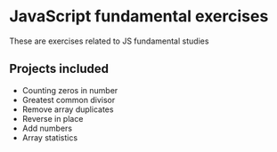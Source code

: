 # JavaScript fundamental exercises
These are exercises related to JS fundamental studies

## Projects included
- Counting zeros in number
- Greatest common divisor
- Remove array duplicates
- Reverse in place
- Add numbers
- Array statistics